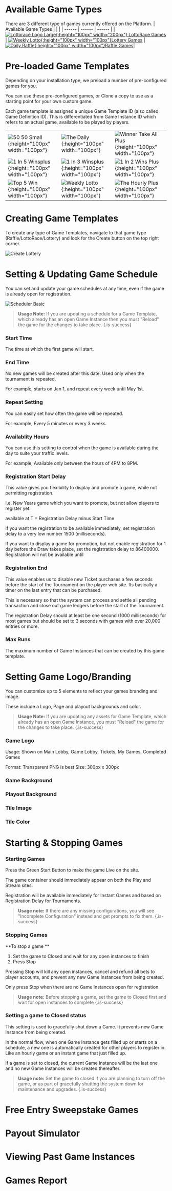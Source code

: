 <!-- TITLE: Games -->
<!-- SUBTITLE: A quick summary of Games -->

# Available Game Types

There are 3 different type of games currently offered on the Platform.
| Available Game Types | | |
| ------ | ------ | ------ | 
|[ ![Lottorace Logo Large](/uploads/lottorace-logo-large.png "Lottorace Logo Large"){:height="100px" width="200px"} LottoRace Games](/administration/games/lottorace "Managing your Lottery & Raffle Games") | [![Weekly Lotto](/uploads/weekly-lotto.png "Weekly Lotto"){:height="100px" width="100px"}Lottery Games](/administration/games/lottery  "Managing your Lottery Games") | [![Daily Raffle](/uploads/daily-raffle.png "Daily Raffle"){:height="100px" width="100px"}Raffle Games](/administration/games/raffle "Managing your Raffle Games ")|





# Pre-loaded Game Templates
Depending on your installation type, we preload a number of pre-configured games for you.

You can use these pre-configured games, or Clone a copy to use as a starting point for your own custom game.

Each game template is assigned a unique Game Template ID (also called Game Definition ID).  This is differentiated from Game Instance ID which refers to an actual game, available to be played by players.


| |||
| ------ | ------ | ------ | 
| ![50 50 Small](/uploads/50-50-small.png "50 50 Small"){:height="100px" width="100px"} | ![The Daily](/uploads/the-daily.png "The Daily"){:height="100px" width="100px"} | ![Winner Take All Plus](/uploads/winner-take-all-plus.png "Winner Take All Plus"){:height="100px" width="100px"} |
| ![1 In 5 Winsplus](/uploads/1-in-5-winsplus.png "1 In 5 Winsplus"){:height="100px" width="100px"}  | ![1 In 3 Winsplus](/uploads/1-in-3-winsplus.png "1 In 3 Winsplus"){:height="100px" width="100px"} |  ![1 In 2 Wins Plus](/uploads/1-in-2-wins-plus.png "1 In 2 Wins Plus"){:height="100px" width="100px"}  |    
| ![Top 5 Win](/uploads/top-5-win.png "Top 5 Win"){:height="100px" width="100px"}  |  ![Weekly Lotto](/uploads/weekly-lotto.png "Weekly Lotto"){:height="100px" width="100px"}   | ![The Hourly Plus](/uploads/the-hourly-plus.png "The Hourly Plus"){:height="100px" width="100px"}


# Creating Game Templates

To create any type of Game Templates, navigate to that game type (Raffle/LottoRace/Lottery) and look for the Create button on the top right corner.

 ![Create Lottery](/uploads/create-lottery.png "Create Lottery")

 

# Setting & Updating Game Schedule

You can set and update your game schedules at any time, even if the game is already open for registration.

![Scheduler Basic](/uploads/scheduler-basic.png "Scheduler Basic")

> **Usage Note:** If you are updating a schedule for a Game Template, which already has an open Game Instance then you must "Reload" the game for the changes to take place.
{.is-success}



### Start Time

The time at which the first game will start.

### End Time

No new games will be created after this date. Used only when the tournament is repeated.

For example, starts on Jan 1, and repeat every week until May 1st. 

### Repeat Setting

You can easily set how often the game will be repeated. 

For example, Every 5 minutes or every 3 weeks.

### Availablity Hours

You can use this setting to control when the game is available during the day to suite your traffic levels.

For example, Available only between the hours of 4PM to 8PM.


### Registration Start Delay

This value gives you flexibility to display and promote a game, while not permitting registration. 

I.e. New Years game which you want to promote, but not allow players to register yet.

available at  T = Registration Delay minus Start Time

If you want the registration to be available immediately, set registration delay to a very low number 1500 (milliseconds).

If you want to display a game for promotion, but not enable registration for 1 day before the Draw takes place, set the registration delay to 86400000.
Registration will not be available until 


### Registration End

This value enables us to disable new Ticket purchases  a few seconds before the start of the Tournament on the player web site. Its basically a timer on the last entry that can be purchased.

This is necessary so that the system can process and settle all pending transaction and close out game ledgers before the start of the Tournament.

The registration Delay should at least be one second (1000 milliseconds) for most games but should be set to 3 seconds with games with over 20,000 entries or more.

### Max Runs

The maximum number of Game Instances that can be created by this game template.


# Setting Game Logo/Branding

You can customize up to 5 elements to reflect your games branding and image.

These include a Logo, Page and playout backgrounds and color.  

> **Usage Note:** If you are updating any assets for Game Template, which already has an open Game Instance, you must "Reload" the game for the changes to take place.
{.is-success}


### Game Logo

Usage:  Shown on 
Main Lobby, Game Lobby, Tickets, My Games, Completed Games

Format: Transparent PNG is best
Size: 300px x 300px


### Game Background 


### Playout Background 


### Tile Image  



### Tile Color 




# Starting & Stopping Games

### Starting Games

Press the Green Start Button to make the game Live on the site.

The game container should immediately appear on both the Play and Stream sites.

Registration will be available immediately for Instant Games and based on Registration Delay for Tournaments.


> **Usage note:** If there are any missing configurations, you will see "Incomplete Configuration" instead and get prompts to fix them.
{.is-success}

### Stopping Games

**To stop a game **

1. Set the game to Closed and wait for any open instances to finish
2. Press Stop

Pressing Stop will kill any open instances, cancel and refund all bets to player accounts, and prevent any new Game Instances from being created.

Only press Stop when there are no Game Instances  open for registration.

> **Usage note:**  Before stopping a game, set the game to Closed first and wait for open instances to complete
{.is-success}

### Setting a game to Closed status

This setting is used to gracefully shut down a Game. It prevents new Game Instance from being created. 

In the normal flow, when one Game Instance gets filled up or starts on a schedule, a new one is automatically created for other players to register in. 
Like an hourly game or an instant game that just filled up.

If a game is set to closed, the current Game Instance will be the last one and no new Game Instances will be created thereafter.  

> **Usage note:** Set the game to closed if you are planning to turn off the game, or as part of gracefully shutting the system down for maintenance and upgrades. 
{.is-success}

# Free Entry Sweepstake Games

# Payout Simulator
# Viewing Past Game Instances
# Games Report





